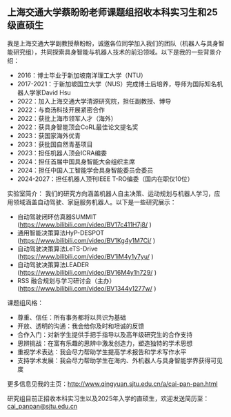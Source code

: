 ## 上海交通大学蔡盼盼老师课题组招收本科实习生和25级直硕生
我是上海交通大学副教授蔡盼盼，诚邀各位同学加入我们的团队（机器人与具身智能研究组），共同探索具身智能与机器人技术的前沿领域。以下是我的一些背景介绍：
- 2016：博士毕业于新加坡南洋理工大学（NTU）
- 2017-2021：于新加坡国立大学（NUS）完成博士后培养，导师为国际知名机器人学家David Hsu
- 2022：加入上海交通大学清源研究院，担任副教授、博导
- 2022：与商汤科技开展紧密合作
- 2022：获批上海市领军人才（海外）
- 2022：获具身智能顶会CoRL最佳论文提名奖
- 2023：获国家海外优青
- 2023：获批国自然青基项目
- 2023：担任机器人顶会ICRA编委
- 2024：担任首届中国具身智能大会组织主席
- 2024：担任中国人工智能学会具身智能委员会委员
- 2024-2027：担任机器人顶刊IEEE T-RO编委（国内在职仅10位）

实验室简介： 
我们的研究方向涵盖机器人自主决策、运动规划与机器人学习，应用领域涵盖自动驾驶、家庭服务机器人。以下是一些研究展示：
- 自动驾驶闭环仿真器SUMMIT (https://www.bilibili.com/video/BV17c411H7j8/ )
- 通用智能决策算法HyP-DESPOT (https://www.bilibili.com/video/BV1Kg4y1M7Cj/ )
- 自动驾驶决策算法LeTS-Drive  (https://www.bilibili.com/video/BV1iM4y1y7yu/ )
- 自动驾驶决策算法LEADER (https://www.bilibili.com/video/BV16M4y1h729/ )
- RSS 融合规划与学习研讨会（主办） (https://www.bilibili.com/video/BV1344y1277w/ )

课题组风格：
- 尊重、信任：所有事务都将以共识为基础
- 开放、透明的沟通：我会给你及时和坦诚的反馈
- 合作入门：对新学生提供手把手指导以及高年级研究生的合作支持
- 思辨挑战：在富有乐趣的思辨中激发创造力，塑造独特的学术思想
- 重视学术表达：我会尽力帮助学生提高学术报告和学术写作水平
- 支持学术发展：我会尽力帮助学生在海内、外机器人与具身智能学界获得可见度

更多信息见我的主页：http://www.qingyuan.sjtu.edu.cn/a/cai-pan-pan.html

研究组目前正招收本科实习生以及2025年入学的直硕生，欢迎发送简历至：cai_panpan@sjtu.edu.cn